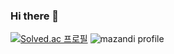 ### Hi there 👋

[![Solved.ac 프로필](http://mazassumnida.wtf/api/v2/generate_badge?boj=jorepong123)](https://solved.ac/jorepong123) ![mazandi profile](http://mazandi.herokuapp.com/api?handle=jorepong123&theme=dark)

<!--
**jorepong/jorepong** is a ✨ _special_ ✨ repository because its `README.md` (this file) appears on your GitHub profile.

Here are some ideas to get you started:

- 🔭 I’m currently working on ...
- 🌱 I’m currently learning ...
- 👯 I’m looking to collaborate on ...
- 🤔 I’m looking for help with ...
- 💬 Ask me about ...
- 📫 How to reach me: ...
- 😄 Pronouns: ...
- ⚡ Fun fact: ...
-->
